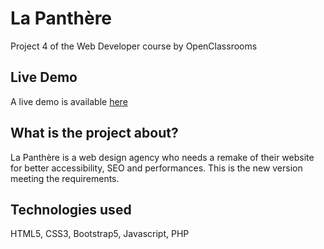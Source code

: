 # La Panthère

Project 4 of the Web Developer course by OpenClassrooms

## Live Demo

A live demo is available [here](https://lalyrosewebdev.github.io/La-Panthere/index.html)

## What is the project about?

La Panthère is a web design agency who needs a remake of their website for better accessibility, SEO and performances. This is the new version meeting the requirements.

## Technologies used

HTML5, CSS3, Bootstrap5, Javascript, PHP